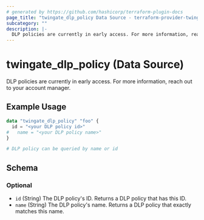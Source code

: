 ```yaml
---
# generated by https://github.com/hashicorp/terraform-plugin-docs
page_title: "twingate_dlp_policy Data Source - terraform-provider-twingate"
subcategory: ""
description: |-
  DLP policies are currently in early access. For more information, reach out to your account manager.
---
```


# twingate_dlp_policy (Data Source)

DLP policies are currently in early access. For more information, reach out to your account manager.

## Example Usage

```terraform
data "twingate_dlp_policy" "foo" {
  id = "<your DLP policy id>"
#   name = "<your DLP policy name>"
}

# DLP policy can be queried by name or id
```

<!-- schema generated by tfplugindocs -->
## Schema

### Optional

- `id` (String) The DLP policy's ID. Returns a DLP policy that has this ID.
- `name` (String) The DLP policy's name. Returns a DLP policy that exactly matches this name.
